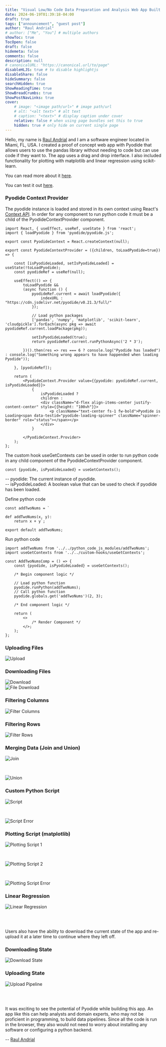 ```yaml
---
title: "Visual Low/No Code Data Preparation and Analysis Web App Built with Pyodide and React"
date: 2024-06-19T01:39:18-04:00
draft: true
tags: ["announcement", "guest post"]
author: "Raul Andrial"
# author: ["Me", "You"] # multiple authors
showToc: true
TocOpen: false
draft: false
hidemeta: false
comments: false
description: null
# canonicalURL: "https://canonical.url/to/page"
disableHLJS: true # to disable highlightjs
disableShare: false
hideSummary: false
searchHidden: true
ShowReadingTime: true
ShowBreadCrumbs: true
ShowPostNavLinks: true
cover:
    # image: "<image path/url>" # image path/url
    # alt: "<alt text>" # alt text
    # caption: "<text>" # display caption under cover
    relative: false # when using page bundles set this to true
    hidden: true # only hide on current single page
---
```


Hello, my name is [Raul Andrial](https://randr000.github.io/portfolio-resume/tech) and I am a software engineer located in Miami, FL, USA. I created a proof of concept web app with Pyodide that allows users to use the pandas library without needing to code but can use code if they want to. The app uses a drag and drop interface. I also included functionality for plotting with matplotlib and linear regression using scikit-learn.

You can read more about it [here](https://github.com/randr000/react_pyodide_data_prep).

You can test it out [here](https://randr000.github.io/react_pyodide_data_prep/).

### Pyodide Context Provider

The pyodide instance is loaded and stored in its own context using React's [Context API](https://react.dev/reference/react/createContext). In order for any component to run python code it must be a child of the PyodideContextProvider component.

```
import React, { useEffect, useRef, useState } from 'react';
import { loadPyodide } from 'pyodide/pyodide.js';

export const PyodideContext = React.createContext(null);

export const PyodideContextProvider = ({children, toLoadPyodide=true}) => {

    const [isPyodideLoaded, setIsPyodideLoaded] = useState(!toLoadPyodide);
    const pyodideRef = useRef(null);

    useEffect(() => {
        toLoadPyodide &&
        (async function () {
            pyodideRef.current = await loadPyodide({
                indexURL : "https://cdn.jsdelivr.net/pyodide/v0.21.3/full/"
            });

            // Load python packages
            ['pandas', 'numpy', 'matplotlib', 'scikit-learn', 'cloudpickle'].forEach(async pkg => await pyodideRef.current.loadPackage(pkg));
    
            setIsPyodideLoaded(true);
            return pyodideRef.current.runPythonAsync('2 * 3');
            
        })().then(res => res === 6 ? console.log("Pyodide has loaded") : console.log("Something wrong appears to have happended when loading Pyodide"));

    }, [pyodideRef]);
    
    return (
        <PyodideContext.Provider value={{pyodide: pyodideRef.current, isPyodideLoaded}}>
            {
                isPyodideLoaded ?
                children :
                <div className="d-flex align-items-center justify-content-center" style={{height: "100vh"}}>
                    <p className="text-center fs-1 fw-bold">Pyodide is Loading<span data-testid="pyodide-loading-spinner" className="spinner-border" role="status"></span></p>
                </div>
            }
            
        </PyodideContext.Provider>
    );
};
```

The custom hook useGetContexts can be used in order to run python code in any child component of the PyodideContextProvider component.

```
const {pyodide, isPyodideLoaded} = useGetContexts();
```
-- pyodide: The current instance of pyodide.
<br/>
-- isPyodideLoaded: A boolean value that can be used to check if pyodide has been loaded.

Define python code

```
const addTwoNums = `

def addTwoNums(x, y):
    return x + y`;

export default addTwoNums;
```
Run python code

```
import addTwoNums from '../../python_code_js_modules/addTwoNums';
import useGetContexts from '../../custom-hooks/useGetContexts';

const AddTwoNumsComp = () => {
    const {pyodide, isPyodideLoaded} = useGetContexts();

    /* Begin component logic */

    // Load python function
    pyodide.runPython(addTwoNums);
    // Call python function
    pyodide.globals.get('addTwoNums')(2, 3);

    /* End component logic */

    return (
        <>
            /* Render Component */
        </>;
    );
};
```

### Uploading Files

![Upload](upload.gif)

### Downloading Files

![Download](download.gif)
<br/>
![File Download](file-download.gif)

### Filtering Columns

![Filter Columns](filter_columns.gif)

### Filtering Rows

![Filter Rows](filter_rows.gif)

### Merging Data (Join and Union)

![Join](join.gif)

<br/>

![Union](union.gif)

### Custom Python Script

![Script](script-1.gif)

<br/>

![Script Error](script-error.gif)

### Plotting Script (matplotlib)

![Plotting Script 1](plotting-script-1.gif)

<br/>

![Plotting Script 2](plotting-script-2.gif)

<br/>

![Plotting Script Error](plotting-script-error.gif)

### Linear Regression

![Linear Regression](linear-regression.gif)

<br/>
<br/>

Users also have the ability to download the current state of the app and re-upload it at a later time to continue where
they left off.

### Downloading State
![Download State](download-state.gif)

### Uploading State
![Upload Pipeline](upload-pipeline.gif)

<br/>
<br/>

It was exciting to see the potential of Pyodide while building this app. An app like this can help analysts and domain experts, who may not be proficient in programming, to build data pipelines. Since all the code is run in the browser, they also would not need to worry about installing any software or configuring a python backend.

-- [Raul Andrial](https://randr000.github.io/portfolio-resume/tech)